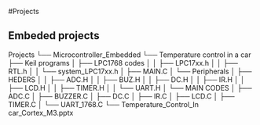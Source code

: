#Projects

## Embeded projects

Projects
└── Microcontroller_Embedded
    └── Temperature control in a car
        ├── Keil programs
        │   ├── LPC1768 codes
        │   │   ├── LPC17xx.h
        │   │   ├── RTL.h
        │   │   └── system_LPC17xx.h
        │   ├── MAIN.C
        │   └── Peripherals
        │       ├── HEDERS
        │       │   ├── ADC.H
        │       │   ├── BUZ.H
        │       │   ├── DC.H
        │       │   ├── IR.H
        │       │   ├── LCD.H
        │       │   ├── TIMER.H
        │       │   └── UART.H
        │       └── MAIN CODES
        │           ├── ADC.C
        │           ├── BUZZER.C
        │           ├── DC.C
        │           ├── IR.C
        │           ├── LCD.C
        │           ├── TIMER.C
        │           └── UART_1768.C
        └── Temperature_Control_In car_Cortex_M3.pptx
